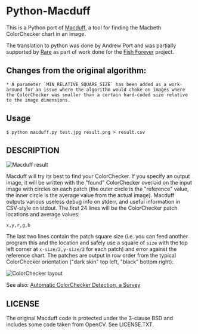 # Python-Macduff
This is a Python port of [Macduff](https://github.com/ryanfb/macduff), a tool for finding the Macbeth ColorChecker chart in an image.  

The translation to python was done by Andrew Port and was partially supported by [Rare](https://rare.org) as part of work done for the [Fish Forever](http://www.fishforever.org/) project.

## Changes from the original algorithm:
    * A parameter `MIN_RELATIVE_SQUARE_SIZE` has been added as a work-around for an issue where the algorithm would choke on images where the ColorChecker was smaller than a certain hard-coded size relative to the image dimensions.

## Usage
  
    $ python macduff.py test.jpg result.png > result.csv

## DESCRIPTION

![Macduff result](https://ryanfb.s3.amazonaws.com/images/macduff.png)

Macduff will try its best to find your ColorChecker. If you specify an output
image, it will be written with the "found" ColorChecker overlaid on the input
image with circles on each patch (the outer circle is the "reference" value,
the inner circle is the average value from the actual image). Macduff outputs
various useless debug info on stderr, and useful information in CSV-style
on stdout. The first 24 lines will be the ColorChecker patch locations and
average values:

    x,y,r,g,b

The last two lines contain the patch square size (i.e. you can feed another
program this and the location and safely use a square of `size` with the top
left corner at `x-size/2,y-size/2` for each patch) and error against the
reference chart. The patches are output in row order from the typical
ColorChecker orientation ("dark skin" top left, "black" bottom right):

![ColorChecker layout](https://ryanfb.s3.amazonaws.com/images/CC_Avg20_orig_layout.png)

See also: [Automatic ColorChecker Detection, a Survey](http://ryanfb.github.io/etc/2015/07/08/automatic_colorchecker_detection.html)

## LICENSE
The original Macduff code is protected under the 3-clause BSD and includes some code taken from OpenCV.  See LICENSE.TXT.
